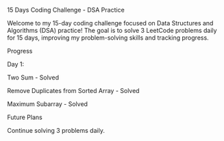 15 Days Coding Challenge - DSA Practice

Welcome to my 15-day coding challenge focused on Data Structures and Algorithms (DSA) practice! The goal is to solve 3 LeetCode problems daily for 15 days, improving my problem-solving skills and tracking progress.

Progress

Day 1:

Two Sum - Solved

Remove Duplicates from Sorted Array - Solved

Maximum Subarray - Solved

Future Plans

Continue solving 3 problems daily.
